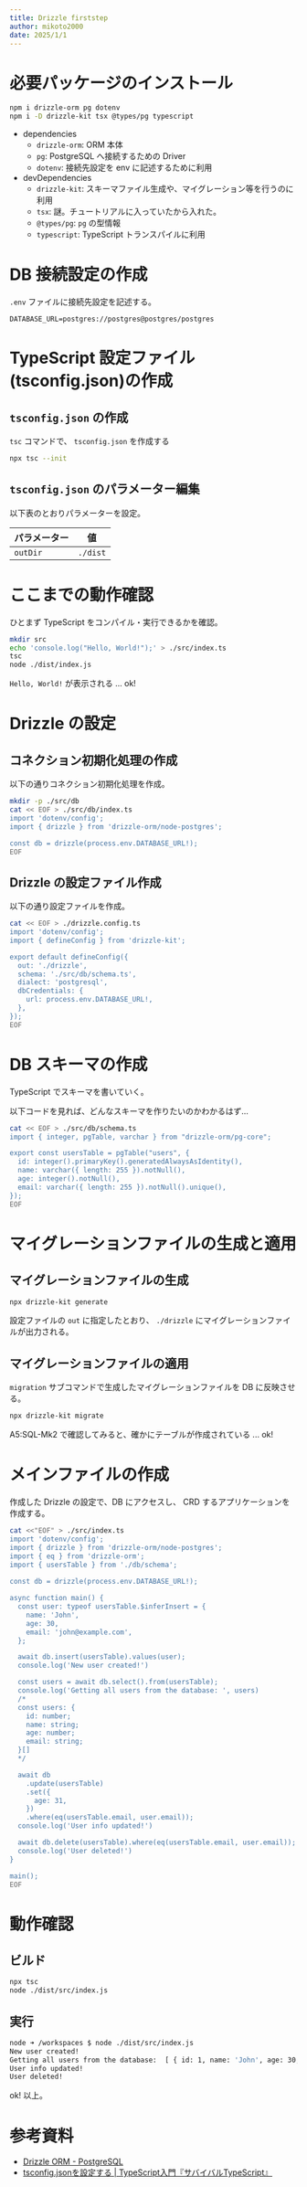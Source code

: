 ```yaml
---
title: Drizzle firststep
author: mikoto2000
date: 2025/1/1
---
```


# 必要パッケージのインストール

```sh
npm i drizzle-orm pg dotenv
npm i -D drizzle-kit tsx @types/pg typescript
```

- dependencies
    - `drizzle-orm`: ORM 本体
    - `pg`: PostgreSQL へ接続するための Driver
    - `dotenv`: 接続先設定を env に記述するために利用
- devDependencies
    - `drizzle-kit`: スキーマファイル生成や、マイグレーション等を行うのに利用
    - `tsx`: 謎。チュートリアルに入っていたから入れた。
    - `@types/pg`: `pg` の型情報
    - `typescript`: TypeScript トランスパイルに利用


# DB 接続設定の作成

`.env` ファイルに接続先設定を記述する。

```env
DATABASE_URL=postgres://postgres@postgres/postgres
```


# TypeScript 設定ファイル(tsconfig.json)の作成

## `tsconfig.json` の作成

`tsc` コマンドで、 `tsconfig.json` を作成する

```sh
npx tsc --init
```

## `tsconfig.json` のパラメーター編集

以下表のとおりパラメーターを設定。

| パラメーター    | 値
| --              | --
| `outDir`        | `./dist`


# ここまでの動作確認

ひとまず TypeScript をコンパイル・実行できるかを確認。

```sh
mkdir src
echo 'console.log("Hello, World!");' > ./src/index.ts
tsc
node ./dist/index.js
```

`Hello, World!` が表示される ... ok!


# Drizzle の設定

## コネクション初期化処理の作成

以下の通りコネクション初期化処理を作成。

```sh
mkdir -p ./src/db
cat << EOF > ./src/db/index.ts
import 'dotenv/config';
import { drizzle } from 'drizzle-orm/node-postgres';

const db = drizzle(process.env.DATABASE_URL!);
EOF
```

## Drizzle の設定ファイル作成

以下の通り設定ファイルを作成。

```sh
cat << EOF > ./drizzle.config.ts
import 'dotenv/config';
import { defineConfig } from 'drizzle-kit';

export default defineConfig({
  out: './drizzle',
  schema: './src/db/schema.ts',
  dialect: 'postgresql',
  dbCredentials: {
    url: process.env.DATABASE_URL!,
  },
});
EOF
```

# DB スキーマの作成

TypeScript でスキーマを書いていく。

以下コードを見れば、どんなスキーマを作りたいのかわかるはず...

```sh
cat << EOF > ./src/db/schema.ts
import { integer, pgTable, varchar } from "drizzle-orm/pg-core";

export const usersTable = pgTable("users", {
  id: integer().primaryKey().generatedAlwaysAsIdentity(),
  name: varchar({ length: 255 }).notNull(),
  age: integer().notNull(),
  email: varchar({ length: 255 }).notNull().unique(),
});
EOF
```


# マイグレーションファイルの生成と適用

## マイグレーションファイルの生成

```sh
npx drizzle-kit generate
```

設定ファイルの `out` に指定したとおり、 `./drizzle` にマイグレーションファイルが出力される。

## マイグレーションファイルの適用

`migration` サブコマンドで生成したマイグレーションファイルを DB に反映させる。

```sh
npx drizzle-kit migrate
```

A5:SQL-Mk2 で確認してみると、確かにテーブルが作成されている ... ok!


# メインファイルの作成

作成した Drizzle の設定で、DB にアクセスし、 CRD するアプリケーションを作成する。

```sh
cat <<"EOF" > ./src/index.ts
import 'dotenv/config';
import { drizzle } from 'drizzle-orm/node-postgres';
import { eq } from 'drizzle-orm';
import { usersTable } from './db/schema';
  
const db = drizzle(process.env.DATABASE_URL!);

async function main() {
  const user: typeof usersTable.$inferInsert = {
    name: 'John',
    age: 30,
    email: 'john@example.com',
  };

  await db.insert(usersTable).values(user);
  console.log('New user created!')

  const users = await db.select().from(usersTable);
  console.log('Getting all users from the database: ', users)
  /*
  const users: {
    id: number;
    name: string;
    age: number;
    email: string;
  }[]
  */

  await db
    .update(usersTable)
    .set({
      age: 31,
    })
    .where(eq(usersTable.email, user.email));
  console.log('User info updated!')

  await db.delete(usersTable).where(eq(usersTable.email, user.email));
  console.log('User deleted!')
}

main();
EOF
```

# 動作確認

## ビルド

```sh
npx tsc
node ./dist/src/index.js
```

## 実行

```sh
node ➜ /workspaces $ node ./dist/src/index.js
New user created!
Getting all users from the database:  [ { id: 1, name: 'John', age: 30, email: 'john@example.com' } ]
User info updated!
User deleted!
```

ok! 以上。

# 参考資料

- [Drizzle ORM - PostgreSQL](https://orm.drizzle.team/docs/get-started/postgresql-new)
- [tsconfig.jsonを設定する | TypeScript入門『サバイバルTypeScript』](https://typescriptbook.jp/reference/tsconfig/tsconfig.json-settings)

